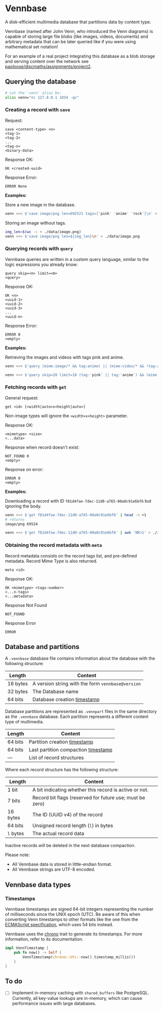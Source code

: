 # Vennbase

A disk-efficient multimedia database that partitions data by content type.

Vennbase (named after John Venn, who introduced the Venn diagrams) is capable
of storing large file blobs (like images, videos, documents)
and arbitrary metadata that can be later queried like if you were using
mathematical set notation!

For an example of a real project integrating this database as a blob storage and
serving content over the network see
[paoloose/discmaths/assignments/project2](https://github.com/paoloose/discmaths/tree/main/assignments/project2).

## Querying the database

```bash
# Let the 'venn' alias be:
alias venn="nc 127.0.0.1 1834 -qv"
```

### Creating a record with `save`

Request:

```plain
save <content-type> <n>
<tag-1>
<tag-2>
...
<tag-n>
<binary-data>
```

Response OK:

```plain
OK <created-uuid>
```

Response Error:

```plain
ERROR None
```

**Examples:**

Store a new image in the database.

```bash
venn <<< $'save image/png len=692521 tags=['pink' 'anime' 'rock']\n' < ./data/image.png
```

Storing an image without tags.

```bash
img_len=$(wc -c < ./data/image.png)
venn <<< $'save image/png len=${img_len}\n' < ./data/image.png
```

### Querying records with `query`

Vennbase queries are written in a custom query language, similar to the logic
expressions you already know:

```plain
query skip=<n> limit=<m>
<query>
```

Response OK:

```plain
OK <n>
<uuid-1>
<uuid-2>
<uuid-3>
...
<uuid-n>
```

Response Error:

```plain
ERROR 0
<empty>
```

**Examples:**

Retrieving the images and videos with tags pink and anime.

```bash
venn <<< $'query (mime:image/* && tag:anime) || (mime:video/* && !tag:anime)'
```

```bash
venn <<< $'query skip=20 limit=10 (tag:'pink' || tag:'anime') && (mime:image/* || mime:video/*)'
```

### Fetching records with `get`

General request:

```plain
get <id> [<width|auto>x<height|auto>]
```

Non-image types will ignore the `<width>x<height>` parameter.

Response OK:

```plain
<mimetype> <size>
<...data>
```

Response when record doesn't exist:

```plain
NOT_FOUND 0
<empty>
```

Response on error:

```plain
ERROR 0
<empty>
```

**Examples:**

Downloading a record with ID `f81d4fae-7dec-11d0-a765-00a0c91e6bf6` but ignoring the body.

```bash
venn <<< $'get f81d4fae-7dec-11d0-a765-00a0c91e6bf6' | head -n +1
# returns
image/png 69524
```

```bash
venn <<< $'get f81d4fae-7dec-11d0-a765-00a0c91e6bf6' | awk 'NR>1' > ./image.png
```

### Obtaining the record metadata with `meta`

Record metadata consists on the record tags list, and pre-defined metadata.
Record Mime Type is also returned.

```plain
meta <id>
```

Response OK:

```plain
OK <mimetype> <tags-number>
<...n-tags>
<...metadata>
```

Response Not Found

```plain
NOT_FOUND
```

Response Error

```plain
ERROR
```

## Database and partitions

A `.vennbase` database file contains information about the database with the
following structure:

| Length   | Content                                           |
| -------- | ------------------------------------------------- |
| 16 bytes | A version string with the form `vennbase@version` |
| 32 bytes | The Database name                                 |
| 64 bits  | Database creation [timestamp](#timestamps)        |

Database partitions are represented as `.vennpart` files in the same directory as the `.vennbase`
database. Each partition represents a different content type of multimedia.

| Length  | Content                                            |
| ------- | -------------------------------------------------- |
| 64 bits | Partition creation [timestamp](#timestamps)        |
| 64 bits | Last partition compaction [timestamp](#timestamps) |
| —       | List of record structures                          |

Where each record structure has the following structure:

| Length    | Content                                                  |
| --------- | -------------------------------------------------------- |
| 1 bit     | A bit indicating whether this record is active or not.   |
| 7 bits    | Record bit flags (reserved for future use; must be zero) |
| 16 bytes  | The ID (UUID v4) of the record                           |
| 64 bits   | Unsigned record length (`l`) in bytes                    |
| `l` bytes | The actual record data                                   |

Inactive records will be deleted in the next database compaction.

Please note:

- All Vennbase data is stored in little-endian format.
- All Vennbase strings are UTF-8 encoded.

## Vennbase data types

### Timestamps

Vennbase timestamps are signed 64-bit integers representing the number of milliseconds
since the UNIX epoch (UTC). Be aware of this when converting Venn timestamps to other formats
like the one from the
[ECMAScript specification](https://262.ecma-international.org/5.1/#sec-15.9.1.1),
which uses 54 bits instead.

Vennbase uses the [chrono](https://docs.rs/chrono/latest/chrono/) trait to generate its timestamps.
For more information, refer to its documentation.

```rs
impl VennTimestamp {
    pub fn now() -> Self {
        VennTimestamp(chrono::Utc::now().timestamp_millis())
    }
}
```

## To do

- [ ] Implement in-memory caching with `shared_buffers` like PostgreSQL. Currently, all
    key-value lookups are in-memory, which can cause performance issues with large
    databases.
